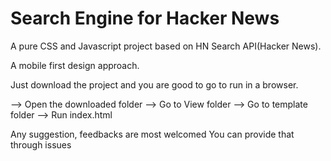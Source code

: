 # Search Engine for Hacker News

A pure CSS and Javascript project based on HN Search API(Hacker News).

A mobile first design approach.

Just download the project and you are good to go to run in a browser.

--> Open the downloaded folder
--> Go to View folder
--> Go to template folder
--> Run index.html


Any suggestion, feedbacks are most welcomed
You can provide that through issues
